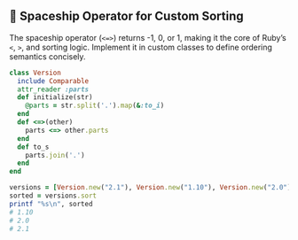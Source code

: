 ## 🚀 Spaceship Operator for Custom Sorting

The spaceship operator (`<=>`) returns -1, 0, or 1, making it the core of Ruby’s `<`, `>`, and sorting logic. Implement it in custom classes to define ordering semantics concisely.

```ruby
class Version
  include Comparable
  attr_reader :parts
  def initialize(str)
    @parts = str.split('.').map(&:to_i)
  end
  def <=>(other)
    parts <=> other.parts
  end
  def to_s
    parts.join('.')
  end
end

versions = [Version.new("2.1"), Version.new("1.10"), Version.new("2.0")]
sorted = versions.sort
printf "%s\n", sorted
# 1.10
# 2.0
# 2.1
```